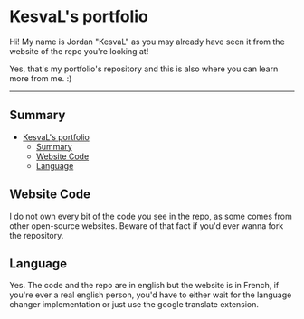 # KesvaL's portfolio

Hi! My name is Jordan "KesvaL" as you may already have seen it from the website of the repo you're looking at!

Yes, that's my portfolio's repository and this is also where you can learn more from me. :)

---

## Summary

- [KesvaL's portfolio](#kesvals-portfolio)
  - [Summary](#summary)
  - [Website Code](#website-code)
  - [Language](#language)

## Website Code

I do not own every bit of the code you see in the repo, as some comes from other open-source websites. Beware of that fact if you'd ever wanna fork the repository.

## Language

Yes. The code and the repo are in english but the website is in French, if you're ever a real english person, you'd have to either wait for the language changer implementation or just use the google translate extension.
